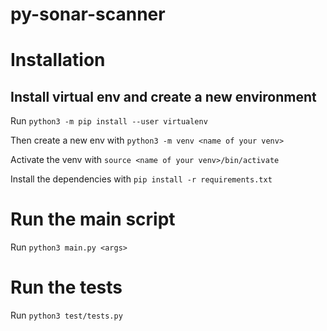 # py-sonar-scanner

# Installation 

## Install virtual env and create a new environment

Run `python3 -m pip install --user virtualenv`

Then create a new env with `python3 -m venv <name of your venv>`

Activate the venv with `source <name of your venv>/bin/activate`

Install the dependencies with `pip install -r requirements.txt`

# Run the main script

Run `python3 main.py <args>`

# Run the tests

Run `python3 test/tests.py`


